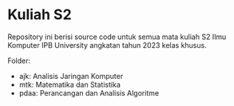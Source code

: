 # Kuliah S2

Repository ini berisi source code untuk semua mata kuliah S2 Ilmu Komputer IPB University angkatan tahun 2023 kelas khusus.

Folder:

- ajk: Analisis Jaringan Komputer
- mtk: Matematika dan Statistika
- pdaa: Perancangan dan Analisis Algoritme

